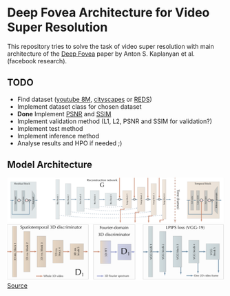 # Deep Fovea Architecture for Video Super Resolution

This repository tries to solve the task of video super resolution with main architecture of the 
[Deep Fovea](https://research.fb.com/wp-content/uploads/2019/11/DeepFovea-Neural-Reconstruction-for-Foveated-Rendering-and-Video-Compression-using-Learned-Statistics-of-Natural-Videos.pdf?) 
paper by Anton S. Kaplanyan et al. (facebook research).

## TODO

* Find dataset ([youtube 8M](https://research.google.com/youtube8m/), [cityscapes](https://www.cityscapes-dataset.com/) or [REDS](https://seungjunnah.github.io/Datasets/reds.html))
* Implement dataset class for chosen dataset
* **Done** Implement [PSNR](https://en.wikipedia.org/wiki/Peak_signal-to-noise_ratio) and [SSIM](https://en.wikipedia.org/wiki/Structural_similarity)
* Implement validation method (L1, L2, PSNR and SSIM for validation?)
* Implement test method
* Implement inference method
* Analyse results and HPO if needed ;)

## Model Architecture
![Generator model](img/g_model.png)
![Losses](img/losses.png)
[Source](https://github.com/facebookresearch/DeepFovea)
